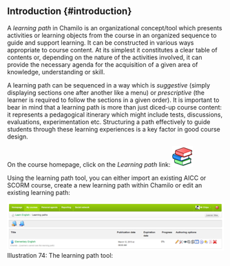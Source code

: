 ## Introduction {#introduction}

A _learning path_ in Chamilo is an organizational concept/tool which presents activities or learning objects from the course in an organized sequence to guide and support learning. It can be constructed in various ways appropriate to course content. At its simplest it constitutes a clear table of contents or, depending on the nature of the activities involved, it can provide the necessary agenda for the acquisition of a given area of knowledge, understanding or skill.

A learning path can be sequenced in a way which is _suggestive_ (simply displaying sections one after another like a menu) or _prescriptive_ (the learner is required to follow the sections in a given order). It is important to bear in mind that a learning path is more than just diced-up course content: it represents a pedagogical itinerary which might include tests, discussions, evaluations, experimentation etc. Structuring a path effectively to guide students through these learning experiences is a key factor in good course design.

On the course homepage, click on the _Learning path_ link: ![](../assets/graphics18.png)

Using the learning path tool, you can either import an existing AICC or SCORM course, create a new learning path within Chamilo or edit an existing learning path:

![](../assets/graphics7.png)Illustration 74: The learning path tool: